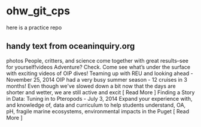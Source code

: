 # ohw_git_cps

here is a practice repo

## handy text from oceaninquiry.org


photos
People, critters, and science come together with great results–see for yourself!videos
Adventure? Check.  Come see what’s under the surface with exciting videos of OIP dives!
Teaming up with REU and looking ahead  - November 25, 2014 OIP had a very busy summer season - 12 cruises in 3 months!  Even though we've slowed down a bit now that the days are shorter and wetter, we are still active and excit	   [ Read More ] 
Finding a Story in Data: Tuning in to Pteropods  - July 3, 2014 Expand your experience with, and knowledge of, data and curriculum to help   students understand, OA, pH, fragile marine ecosystems, environmental impacts in the Puget    [ Read More ] 
